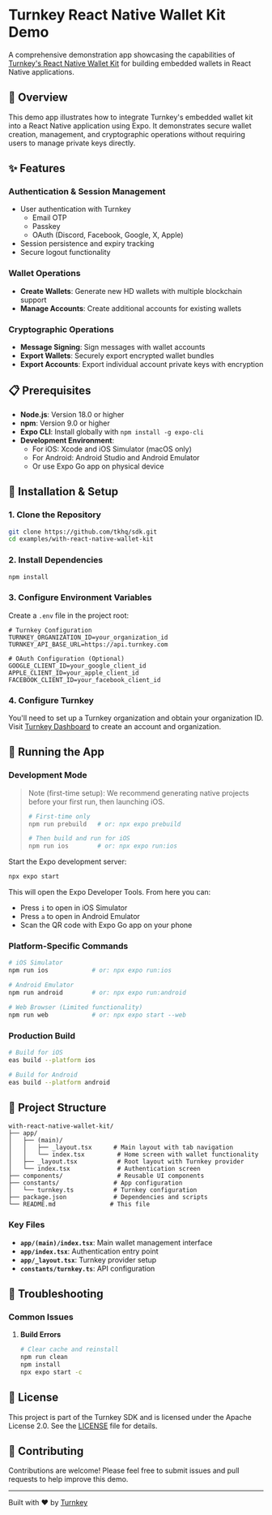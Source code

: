 # Turnkey React Native Wallet Kit Demo

A comprehensive demonstration app showcasing the capabilities of [Turnkey's React Native Wallet Kit](https://www.turnkey.com/) for building embedded wallets in React Native applications.

## 🎯 Overview

This demo app illustrates how to integrate Turnkey's embedded wallet kit into a React Native application using Expo. It demonstrates secure wallet creation, management, and cryptographic operations without requiring users to manage private keys directly.

## ✨ Features

### Authentication & Session Management
- User authentication with Turnkey
    - Email OTP
    - Passkey
    - OAuth (Discord, Facebook, Google, X, Apple)
- Session persistence and expiry tracking
- Secure logout functionality

### Wallet Operations
- **Create Wallets**: Generate new HD wallets with multiple blockchain support
- **Manage Accounts**: Create additional accounts for existing wallets

### Cryptographic Operations
- **Message Signing**: Sign messages with wallet accounts
- **Export Wallets**: Securely export encrypted wallet bundles
- **Export Accounts**: Export individual account private keys with encryption

## 📋 Prerequisites

- **Node.js**: Version 18.0 or higher
- **npm**: Version 9.0 or higher
- **Expo CLI**: Install globally with `npm install -g expo-cli`
- **Development Environment**:
  - For iOS: Xcode and iOS Simulator (macOS only)
  - For Android: Android Studio and Android Emulator
  - Or use Expo Go app on physical device

## 🚀 Installation & Setup

### 1. Clone the Repository

```bash
git clone https://github.com/tkhq/sdk.git
cd examples/with-react-native-wallet-kit
```

### 2. Install Dependencies

```bash
npm install
```

### 3. Configure Environment Variables

Create a `.env` file in the project root:

```env
# Turnkey Configuration
TURNKEY_ORGANIZATION_ID=your_organization_id
TURNKEY_API_BASE_URL=https://api.turnkey.com

# OAuth Configuration (Optional)
GOOGLE_CLIENT_ID=your_google_client_id
APPLE_CLIENT_ID=your_apple_client_id
FACEBOOK_CLIENT_ID=your_facebook_client_id
```

### 4. Configure Turnkey

You'll need to set up a Turnkey organization and obtain your organization ID. Visit [Turnkey Dashboard](https://app.turnkey.com) to create an account and organization.

## 📱 Running the App

### Development Mode

> Note (first-time setup): We recommend generating native projects before your first run, then launching iOS.
>
> ```bash
> # First-time only
> npm run prebuild   # or: npx expo prebuild
>
> # Then build and run for iOS
> npm run ios        # or: npx expo run:ios
> ```

Start the Expo development server:

```bash
npx expo start
```

This will open the Expo Developer Tools. From here you can:
- Press `i` to open in iOS Simulator
- Press `a` to open in Android Emulator
- Scan the QR code with Expo Go app on your phone

### Platform-Specific Commands

```bash
# iOS Simulator
npm run ios            # or: npx expo run:ios

# Android Emulator
npm run android        # or: npx expo run:android

# Web Browser (Limited functionality)
npm run web            # or: npx expo start --web
```

### Production Build

```bash
# Build for iOS
eas build --platform ios

# Build for Android
eas build --platform android
```

## 📁 Project Structure

```
with-react-native-wallet-kit/
├── app/
│   ├── (main)/
│   │   ├── _layout.tsx      # Main layout with tab navigation
│   │   └── index.tsx         # Home screen with wallet functionality
│   ├── _layout.tsx           # Root layout with Turnkey provider
│   └── index.tsx             # Authentication screen
├── components/               # Reusable UI components
├── constants/               # App configuration
│   └── turnkey.ts           # Turnkey configuration
├── package.json             # Dependencies and scripts
└── README.md               # This file
```

### Key Files

- **`app/(main)/index.tsx`**: Main wallet management interface
- **`app/index.tsx`**: Authentication entry point
- **`app/_layout.tsx`**: Turnkey provider setup
- **`constants/turnkey.ts`**: API configuration

## 🔧 Troubleshooting

### Common Issues

1. **Build Errors**
   ```bash
   # Clear cache and reinstall
   npm run clean
   npm install
   npx expo start -c
   ```

## 📄 License

This project is part of the Turnkey SDK and is licensed under the Apache License 2.0. See the [LICENSE](../../LICENSE) file for details.

## 🤝 Contributing

Contributions are welcome! Please feel free to submit issues and pull requests to help improve this demo.

---

Built with ❤️ by [Turnkey](https://www.turnkey.com)